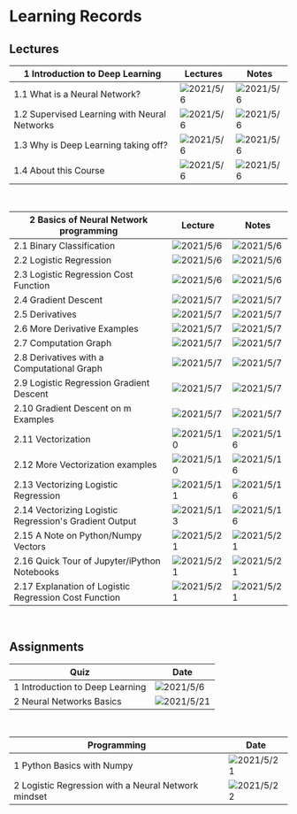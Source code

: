 # Learning Records

## Lectures

| 1 Introduction to Deep Learning              | Lectures | Notes    |
| -------------------------------------------- | ------ | ------ |
| 1.1 What is a Neural Network?                | ![2021/5/6](https://img.shields.io/badge/Done-May%206%202021-brightgreen) | ![2021/5/6](https://img.shields.io/badge/Updated-May%206%202021-brightgreen) |
| 1.2 Supervised Learning with Neural Networks | ![2021/5/6](https://img.shields.io/badge/Done-May%206%202021-brightgreen) | ![2021/5/6](https://img.shields.io/badge/Updated-May%206%202021-brightgreen) |
| 1.3 Why is Deep Learning taking off?         | ![2021/5/6](https://img.shields.io/badge/Done-May%206%202021-brightgreen) | ![2021/5/6](https://img.shields.io/badge/Updated-May%206%202021-brightgreen) |
| 1.4 About this Course                        | ![2021/5/6](https://img.shields.io/badge/Done-May%206%202021-brightgreen) | ![2021/5/6](https://img.shields.io/badge/Updated-May%206%202021-brightgreen) |

&nbsp;

| 2 Basics of Neural Network programming                | Lecture   | Notes     |
| ----------------------------------------------------- | ------- | ------- |
| 2.1 Binary Classification                              | ![2021/5/6](https://img.shields.io/badge/Done-May%206%202021-brightgreen)    | ![2021/5/6](https://img.shields.io/badge/Updated-May%206%202021-brightgreen) |
| 2.2 Logistic Regression                                | ![2021/5/6](https://img.shields.io/badge/Done-May%206%202021-brightgreen)    | ![2021/5/6](https://img.shields.io/badge/Updated-May%206%202021-brightgreen) |
| 2.3 Logistic Regression Cost Function                  | ![2021/5/6](https://img.shields.io/badge/Done-May%206%202021-brightgreen)    | ![2021/5/6](https://img.shields.io/badge/Updated-May%206%202021-brightgreen) |
| 2.4 Gradient Descent                                   | ![2021/5/7](https://img.shields.io/badge/Done-May%207%202021-brightgreen)    | ![2021/5/7](https://img.shields.io/badge/Updated-May%207%202021-brightgreen) |
| 2.5 Derivatives                                        | ![2021/5/7](https://img.shields.io/badge/Done-May%207%202021-brightgreen)    | ![2021/5/7](https://img.shields.io/badge/Updated-May%207%202021-brightgreen) |
| 2.6 More Derivative Examples                           | ![2021/5/7](https://img.shields.io/badge/Done-May%207%202021-brightgreen)    | ![2021/5/7](https://img.shields.io/badge/Updated-May%207%202021-brightgreen) |
| 2.7 Computation Graph                                  | ![2021/5/7](https://img.shields.io/badge/Done-May%207%202021-brightgreen)    | ![2021/5/7](https://img.shields.io/badge/Updated-May%207%202021-brightgreen) |
| 2.8 Derivatives with a Computational Graph             | ![2021/5/7](https://img.shields.io/badge/Done-May%207%202021-brightgreen)    | ![2021/5/7](https://img.shields.io/badge/Updated-May%207%202021-brightgreen) |
| 2.9 Logistic Regression Gradient Descent               | ![2021/5/7](https://img.shields.io/badge/Done-May%207%202021-brightgreen)    | ![2021/5/7](https://img.shields.io/badge/Updated-May%207%202021-brightgreen) |
| 2.10 Gradient Descent on m Examples                    | ![2021/5/7](https://img.shields.io/badge/Done-May%207%202021-brightgreen)    | ![2021/5/7](https://img.shields.io/badge/Updated-May%207%202021-brightgreen) |
| 2.11 Vectorization                                     | ![2021/5/10](https://img.shields.io/badge/Done-May%2010%202021-brightgreen)   | ![2021/5/16](https://img.shields.io/badge/Updated-May%2016%202021-brightgreen)|
| 2.12 More Vectorization examples                       | ![2021/5/10](https://img.shields.io/badge/Done-May%2010%202021-brightgreen)   | ![2021/5/16](https://img.shields.io/badge/Updated-May%2016%202021-brightgreen)|
| 2.13 Vectorizing Logistic Regression                   | ![2021/5/11](https://img.shields.io/badge/Done-May%2011%202021-brightgreen)   | ![2021/5/16](https://img.shields.io/badge/Updated-May%2016%202021-brightgreen)|
| 2.14 Vectorizing Logistic Regression's Gradient Output | ![2021/5/13](https://img.shields.io/badge/Done-May%2013%202021-brightgreen)   | ![2021/5/16](https://img.shields.io/badge/Updated-May%2016%202021-brightgreen)|
| 2.15 A Note on Python/Numpy Vectors                    | ![2021/5/21](https://img.shields.io/badge/Done-May%2021%202021-brightgreen)   | ![2021/5/21](https://img.shields.io/badge/Updated-May%2021%202021-brightgreen)|
| 2.16 Quick Tour of Jupyter/iPython Notebooks           | ![2021/5/21](https://img.shields.io/badge/Done-May%2021%202021-brightgreen)   | ![2021/5/21](https://img.shields.io/badge/Updated-May%2021%202021-brightgreen)|
| 2.17 Explanation of Logistic Regression Cost Function           | ![2021/5/21](https://img.shields.io/badge/Done-May%2021%202021-brightgreen)   | ![2021/5/21](https://img.shields.io/badge/Updated-May%2021%202021-brightgreen)|

&nbsp;

## Assignments
| Quiz              | Date |
| -------------------------------------------- | ------ |
| 1 Introduction to Deep Learning  | ![2021/5/6](https://img.shields.io/badge/Passed-May%206%202021-brightgreen) |
| 2 Neural Networks Basics | ![2021/5/21](https://img.shields.io/badge/Passed-May%2021%202021-brightgreen) |

&nbsp;

| Programming              | Date |
| -------------------------------------------- | ------ |
| 1 Python Basics with Numpy   | ![2021/5/21](https://img.shields.io/badge/Passed-May%2021%202021-brightgreen) |
| 2 Logistic Regression with a Neural Network mindset   | ![2021/5/22](https://img.shields.io/badge/Passed-May%2022%202021-brightgreen) |